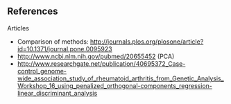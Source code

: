 ## References

Articles

* Comparison of methods: http://journals.plos.org/plosone/article?id=10.1371/journal.pone.0095923 
* http://www.ncbi.nlm.nih.gov/pubmed/20655452 (PCA)
* http://www.researchgate.net/publication/40695372_Case-control_genome-wide_association_study_of_rheumatoid_arthritis_from_Genetic_Analysis_Workshop_16_using_penalized_orthogonal-components_regression-linear_discriminant_analysis
